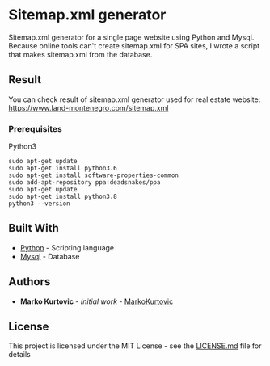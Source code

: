 # Sitemap.xml generator

Sitemap.xml generator for a single page website using Python and Mysql.
Because online tools can't create sitemap.xml for SPA sites, I wrote a script that makes sitemap.xml from the database.

## Result
You can check result of sitemap.xml generator used for real estate website:
https://www.land-montenegro.com/sitemap.xml

### Prerequisites

Python3
```
sudo apt-get update
sudo apt-get install python3.6
sudo apt-get install software-properties-common
sudo add-apt-repository ppa:deadsnakes/ppa
sudo apt-get update
sudo apt-get install python3.8
python3 --version
```
## Built With

* [Python](https://www.python.org/) - Scripting language
* [Mysql](https://www.mysql.com/) - Database


## Authors

* **Marko Kurtovic** - *Initial work* - [MarkoKurtovic](https://github.com/MarkoKurtovic)


## License

This project is licensed under the MIT License - see the [LICENSE.md](LICENSE.md) file for details
